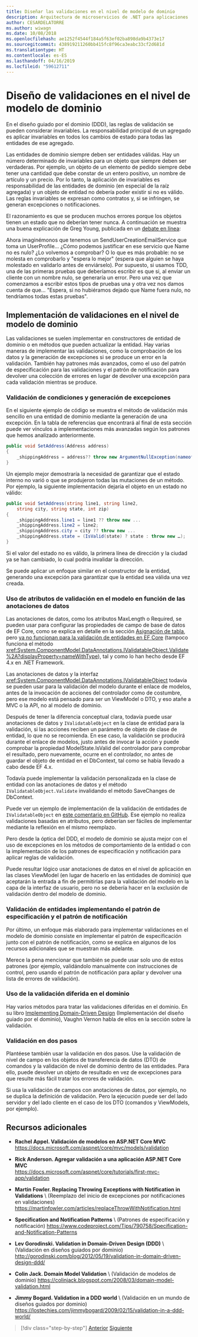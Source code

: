 ```yaml
---
title: Diseñar las validaciones en el nivel de modelo de dominio
description: Arquitectura de microservicios de .NET para aplicaciones .NET en contenedores | Información sobre conceptos clave de las validaciones de modelo de dominio.
author: CESARDELATORRE
ms.author: wiwagn
ms.date: 10/08/2018
ms.openlocfilehash: ae1252f4544f184a5f63ef02ba898da9b4373e17
ms.sourcegitcommit: 438919211260bb415fc8f96ca3eabc33cf2d681d
ms.translationtype: HT
ms.contentlocale: es-ES
ms.lasthandoff: 04/16/2019
ms.locfileid: "59612711"
---
```

# <a name="design-validations-in-the-domain-model-layer"></a>Diseño de validaciones en el nivel de modelo de dominio

En el diseño guiado por el dominio (DDD), las reglas de validación se pueden considerar invariables. La responsabilidad principal de un agregado es aplicar invariables en todos los cambios de estado para todas las entidades de ese agregado.

Las entidades de dominio siempre deben ser entidades válidas. Hay un número determinado de invariables para un objeto que siempre deben ser verdaderas. Por ejemplo, un objeto de un elemento de pedido siempre debe tener una cantidad que debe constar de un entero positivo, un nombre de artículo y un precio. Por lo tanto, la aplicación de invariables es responsabilidad de las entidades de dominio (en especial de la raíz agregada) y un objeto de entidad no debería poder existir si no es válido. Las reglas invariables se expresan como contratos y, si se infringen, se generan excepciones o notificaciones.

El razonamiento es que se producen muchos errores porque los objetos tienen un estado que no deberían tener nunca. A continuación se muestra una buena explicación de Greg Young, publicada en un [debate en línea](https://jeffreypalermo.com/2009/05/the-fallacy-of-the-always-valid-entity/):

Ahora imaginémonos que tenemos un SendUserCreationEmailService que toma un UserProfile… ¿Cómo podemos justificar en ese servicio que Name no es nulo? ¿Lo volvemos a comprobar? O lo que es más probable: no se molesta en comprobarlo y "espera lo mejor" (espera que alguien se haya molestado en validarlo antes de enviárselo). Por supuesto, si usamos TDD, una de las primeras pruebas que deberíamos escribir es que si, al enviar un cliente con un nombre nulo, se generaría un error. Pero una vez que comenzamos a escribir estos tipos de pruebas una y otra vez nos damos cuenta de que… "Espera, si no hubiéramos dejado que Name fuera nulo, no tendríamos todas estas pruebas".

## <a name="implement-validations-in-the-domain-model-layer"></a>Implementación de validaciones en el nivel de modelo de dominio

Las validaciones se suelen implementar en constructores de entidad de dominio o en métodos que pueden actualizar la entidad. Hay varias maneras de implementar las validaciones, como la comprobación de los datos y la generación de excepciones si se produce un error en la validación. También hay patrones más avanzados, como el uso del patrón de especificación para las validaciones y el patrón de notificación para devolver una colección de errores en lugar de devolver una excepción para cada validación mientras se produce.

### <a name="validate-conditions-and-throw-exceptions"></a>Validación de condiciones y generación de excepciones

En el siguiente ejemplo de código se muestra el método de validación más sencillo en una entidad de dominio mediante la generación de una excepción. En la tabla de referencias que encontrará al final de esta sección puede ver vínculos a implementaciones más avanzadas según los patrones que hemos analizado anteriormente.

```csharp
public void SetAddress(Address address)
{
    _shippingAddress = address?? throw new ArgumentNullException(nameof(address));
}
```

Un ejemplo mejor demostraría la necesidad de garantizar que el estado interno no varió o que se produjeron todas las mutaciones de un método. Por ejemplo, la siguiente implementación dejaría el objeto en un estado no válido:

```csharp
public void SetAddress(string line1, string line2,
    string city, string state, int zip)
{
    _shippingAddress.line1 = line1 ?? throw new ...
    _shippingAddress.line2 = line2;
    _shippingAddress.city = city ?? throw new ...
    _shippingAddress.state = (IsValid(state) ? state : throw new …);
}
```

Si el valor del estado no es válido, la primera línea de dirección y la ciudad ya se han cambiado, lo cual podría invalidar la dirección.

Se puede aplicar un enfoque similar en el constructor de la entidad, generando una excepción para garantizar que la entidad sea válida una vez creada.

### <a name="use-validation-attributes-in-the-model-based-on-data-annotations"></a>Uso de atributos de validación en el modelo en función de las anotaciones de datos

Las anotaciones de datos, como los atributos MaxLength o Required, se pueden usar para configurar las propiedades de campo de base de datos de EF Core, como se explica en detalle en la sección [Asignación de tabla](infrastructure-persistence-layer-implemenation-entity-framework-core.md#table-mapping), pero [ya no funcionan para la validación de entidades en EF Core](https://github.com/aspnet/EntityFrameworkCore/issues/3680) (tampoco funciona el método <xref:System.ComponentModel.DataAnnotations.IValidatableObject.Validate%2A?displayProperty=nameWithType>), tal y como lo han hecho desde EF 4.x en .NET Framework.

Las anotaciones de datos y la interfaz <xref:System.ComponentModel.DataAnnotations.IValidatableObject> todavía se pueden usar para la validación del modelo durante el enlace de modelos, antes de la invocación de acciones del controlador como de costumbre, pero ese modelo está pensado para ser un ViewModel o DTO, y eso atañe a MVC o la API, no al modelo de dominio.

Después de tener la diferencia conceptual clara, todavía puede usar anotaciones de datos y `IValidatableObject` en la clase de entidad para la validación, si las acciones reciben un parámetro de objeto de clase de entidad, lo que no se recomienda. En ese caso, la validación se producirá durante el enlace de modelos, justo antes de invocar la acción y puede comprobar la propiedad ModelState.IsValid del controlador para comprobar el resultado, pero nuevamente, ocurre en el controlador, no antes de guardar el objeto de entidad en el DbContext, tal como se había llevado a cabo desde EF 4.x.

Todavía puede implementar la validación personalizada en la clase de entidad con las anotaciones de datos y el método `IValidatableObject.Validate` invalidando el método SaveChanges de DbContext.

Puede ver un ejemplo de implementación de la validación de entidades de `IValidatableObject` en [este comentario en GitHub](https://github.com/aspnet/EntityFrameworkCore/issues/3680#issuecomment-155502539). Ese ejemplo no realiza validaciones basadas en atributos, pero deberían ser fáciles de implementar mediante la reflexión en el mismo reemplazo.

Pero desde la óptica del DDD, el modelo de dominio se ajusta mejor con el uso de excepciones en los métodos de comportamiento de la entidad o con la implementación de los patrones de especificación y notificación para aplicar reglas de validación.

Puede resultar lógico usar anotaciones de datos en el nivel de aplicación en las clases ViewModel (en lugar de hacerlo en las entidades de dominio) que aceptarán la entrada a fin de permitirlas para la validación del modelo en la capa de la interfaz de usuario, pero no se debería hacer en la exclusión de validación dentro del modelo de dominio.

### <a name="validate-entities-by-implementing-the-specification-pattern-and-the-notification-pattern"></a>Validación de entidades implementando el patrón de especificación y el patrón de notificación

Por último, un enfoque más elaborado para implementar validaciones en el modelo de dominio consiste en implementar el patrón de especificación junto con el patrón de notificación, como se explica en algunos de los recursos adicionales que se muestran más adelante.

Merece la pena mencionar que también se puede usar solo uno de estos patrones (por ejemplo, validándolo manualmente con instrucciones de control, pero usando el patrón de notificación para apilar y devolver una lista de errores de validación).

### <a name="use-deferred-validation-in-the-domain"></a>Uso de la validación diferida en el dominio

Hay varios métodos para tratar las validaciones diferidas en el dominio. En su libro [Implementing Domain-Driven Design](https://www.amazon.com/Implementing-Domain-Driven-Design-Vaughn-Vernon/dp/0321834577) (Implementación del diseño guiado por el dominio), Vaughn Vernon habla de ellos en la sección sobre la validación.

### <a name="two-step-validation"></a>Validación en dos pasos

Plantéese también usar la validación en dos pasos. Use la validación de nivel de campo en los objetos de transferencia de datos (DTO) de comandos y la validación de nivel de dominio dentro de las entidades. Para ello, puede devolver un objeto de resultado en vez de excepciones para que resulte más fácil tratar los errores de validación.

Si usa la validación de campos con anotaciones de datos, por ejemplo, no se duplica la definición de validación. Pero la ejecución puede ser del lado servidor y del lado cliente en el caso de los DTO (comandos y ViewModels, por ejemplo).

## <a name="additional-resources"></a>Recursos adicionales

- **Rachel Appel. Validación de modelos en ASP.NET Core MVC** \
  <https://docs.microsoft.com/aspnet/core/mvc/models/validation>

- **Rick Anderson. Agregar validación a una aplicación ASP.NET Core MVC** \
  <https://docs.microsoft.com/aspnet/core/tutorials/first-mvc-app/validation>

- **Martin Fowler. Replacing Throwing Exceptions with Notification in Validations** \ (Reemplazo del inicio de excepciones por notificaciones en validaciones)
  <https://martinfowler.com/articles/replaceThrowWithNotification.html>

- **Specification and Notification Patterns** \ (Patrones de especificación y notificación)
  <https://www.codeproject.com/Tips/790758/Specification-and-Notification-Patterns>

- **Lev Gorodinski. Validation in Domain-Driven Design (DDD)** \ (Validación en diseños guiados por dominio)
  <http://gorodinski.com/blog/2012/05/19/validation-in-domain-driven-design-ddd/>

- **Colin Jack. Domain Model Validation** \ (Validación de modelos de dominio)
  <https://colinjack.blogspot.com/2008/03/domain-model-validation.html>

- **Jimmy Bogard. Validation in a DDD world** \ (Validación en un mundo de diseños guiados por dominio)
  <https://lostechies.com/jimmybogard/2009/02/15/validation-in-a-ddd-world/>

> [!div class="step-by-step"]
> [Anterior](enumeration-classes-over-enum-types.md)
> [Siguiente](client-side-validation.md)
